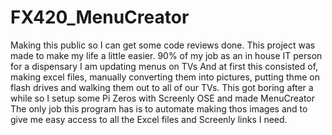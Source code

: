 # FX420_MenuCreator
Making this public so I can get some code reviews done.
This project was made to make my life a little easier.
90% of my job as an in house IT person for a dispensary I am updating menus on TVs
And at first this consisted of, making excel files, manually converting them into pictures, 
putting thme on flash drives and walking them out to all of our TVs.
This got boring after a while so I setup some Pi Zeros with Screenly OSE and made MenuCreator
The only job this program has is to automate making thos images and to give me 
easy access to all the Excel files and Screenly links I need.

